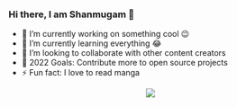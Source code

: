### Hi there, I am Shanmugam 👋

- 🔭 I’m currently working on something cool 😉
- 🌱 I’m currently learning everything 😂
- 👯 I’m looking to collaborate with other content creators
- 🎯 2022 Goals: Contribute more to open source projects
- ⚡ Fun fact: I love to read manga

<div id="header" align="center">
  <img src="https://media.giphy.com/media/EOmYN5kVP3W2Lyn6dx/giphy.gif"/>
</div>
